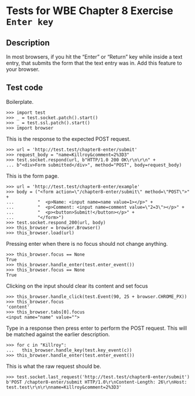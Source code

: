 Tests for WBE Chapter 8 Exercise `Enter key`
============================================

Description
-----------

In most browsers, if you hit the “Enter” or “Return” key while inside a text
  entry, that submits the form that the text entry was in.
Add this feature to your browser.


Test code
---------

Boilerplate.

    >>> import test
    >>> _ = test.socket.patch().start()
    >>> _ = test.ssl.patch().start()
    >>> import browser

This is the response to the expected POST request.

    >>> url = 'http://test.test/chapter8-enter/submit'
    >>> request_body = "name=Killroy&comment=2%3D3"
    >>> test.socket.respond(url, b"HTTP/1.0 200 OK\r\n\r\n" +
    ... b"<div>Form submitted</div>", method="POST", body=request_body)

This is the form page.

    >>> url = 'http://test.test/chapter8-enter/example'
    >>> body = ("<form action=\"/chapter8-enter/submit\" method=\"POST\">" +
    ...         "  <p>Name: <input name=name value=1></p>" +
    ...         "  <p>Comment: <input name=comment value=\"2=3\"></p>" +
    ...         "  <p><button>Submit!</button></p>" +
    ...         "</form>")
    >>> test.socket.respond_200(url, body)
    >>> this_browser = browser.Browser()
    >>> this_browser.load(url)

Pressing enter when there is no focus should not change anything.

    >>> this_browser.focus == None
    True
    >>> this_browser.handle_enter(test.enter_event())
    >>> this_browser.focus == None
    True

Clicking on the input should clear its content and set focus

    >>> this_browser.handle_click(test.Event(90, 25 + browser.CHROME_PX))
    >>> this_browser.focus
    'content'
    >>> this_browser.tabs[0].focus
    <input name="name" value="">

Type in a response then press enter to perform the POST request.
This will be matched against the earlier description.

    >>> for c in "Killroy":
    ...   this_browser.handle_key(test.key_event(c))
    >>> this_browser.handle_enter(test.enter_event())

This is what the raw request should be.

    >>> test.socket.last_request('http://test.test/chapter8-enter/submit')
    b'POST /chapter8-enter/submit HTTP/1.0\r\nContent-Length: 26\r\nHost: test.test\r\n\r\nname=Killroy&comment=2%3D3'

